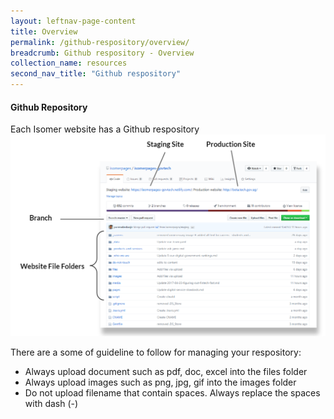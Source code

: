 ```yaml
---
layout: leftnav-page-content
title: Overview
permalink: /github-respository/overview/
breadcrumb: Github respository - Overview
collection_name: resources
second_nav_title: "Github respository"
---
```

#### **Github Repository**
Each Isomer website has a Github respository
![github](/images/resources/github.PNG)

There are a some of guideline to follow for managing your respository:
- Always upload document such as pdf, doc, excel into the files folder
- Always upload images such as png, jpg, gif into the images folder
- Do not upload filename that contain spaces. Always replace the spaces with dash (-)
